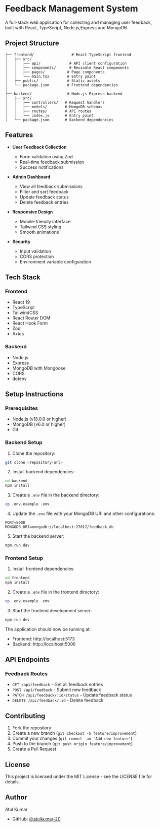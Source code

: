 # Feedback Management System

A full-stack web application for collecting and managing user feedback, built with React, TypeScript, Node.js,Express and MongoDB.

## Project Structure

```
├── frontend/                 # React TypeScript frontend
│   ├── src/
│   │   ├── api/             # API client configuration
│   │   ├── components/      # Reusable React components
│   │   ├── pages/          # Page components
│   │   └── main.tsx        # Entry point
│   ├── public/             # Static assets
│   └── package.json        # Frontend dependencies
│
├── backend/                # Node.js Express backend
│   ├── src/
│   │   ├── controllers/   # Request handlers
│   │   ├── models/        # MongoDB schemas
│   │   ├── routes/        # API routes
│   │   └── index.js       # Entry point
│   └── package.json       # Backend dependencies
```

## Features

- **User Feedback Collection**
  - Form validation using Zod
  - Real-time feedback submission
  - Success notifications

- **Admin Dashboard**
  - View all feedback submissions
  - Filter and sort feedback
  - Update feedback status
  - Delete feedback entries

- **Responsive Design**
  - Mobile-friendly interface
  - Tailwind CSS styling
  - Smooth animations

- **Security**
  - Input validation
  - CORS protection
  - Environment variable configuration

## Tech Stack

### Frontend
- React 19
- TypeScript
- TailwindCSS
- React Router DOM
- React Hook Form
- Zod
- Axios

### Backend
- Node.js
- Express
- MongoDB with Mongoose
- CORS
- dotenv

## Setup Instructions

### Prerequisites
- Node.js (v18.0.0 or higher)
- MongoDB (v6.0 or higher)
- Git

### Backend Setup

1. Clone the repository:
```bash
git clone <repository-url>
```

2. Install backend dependencies:
```bash
cd backend
npm install
```

3. Create a `.env` file in the backend directory:
```bash
cp .env.example .env
```

4. Update the `.env` file with your MongoDB URI and other configurations:
```
PORT=5000
MONGODB_URI=mongodb://localhost:27017/feedback_db
```

5. Start the backend server:
```bash
npm run dev
```

### Frontend Setup

1. Install frontend dependencies:
```bash
cd frontend
npm install
```

2. Create a `.env` file in the frontend directory:
```bash
cp .env.example .env
```

3. Start the frontend development server:
```bash
npm run dev
```

The application should now be running at:
- Frontend: http://localhost:5173
- Backend: http://localhost:5000

## API Endpoints

### Feedback Routes
- `GET /api/feedback` - Get all feedback entries
- `POST /api/feedback` - Submit new feedback
- `PATCH /api/feedback/:id/status` - Update feedback status
- `DELETE /api/feedback/:id` - Delete feedback

## Contributing

1. Fork the repository
2. Create a new branch (`git checkout -b feature/improvement`)
3. Commit your changes (`git commit -am 'Add new feature'`)
4. Push to the branch (`git push origin feature/improvement`)
5. Create a Pull Request

## License

This project is licensed under the MIT License - see the LICENSE file for details.

## Author

Atul Kumar
- GitHub: [@atulkumar-20](https://github.com/atulkumar-20)
